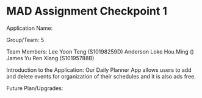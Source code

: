 # MAD Assignment Checkpoint 1

Application Name: 

Group/Team: 5 

Team Members:
Lee Yoon Teng (S10198259D)
Anderson Loke Hou Ming ()
James Yu Ren Xiang (S10195788B)

Introduction to the Application:
Our Daily Planner App allows users to add and delete events for organization of their schedules and it is also ads free.

Future Plan/Upgrades:

